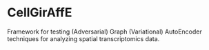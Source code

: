 # CellGirAffE
Framework for testing (Adversarial) Graph (Variational) AutoEncoder techniques for analyzing spatial transcriptomics data.

